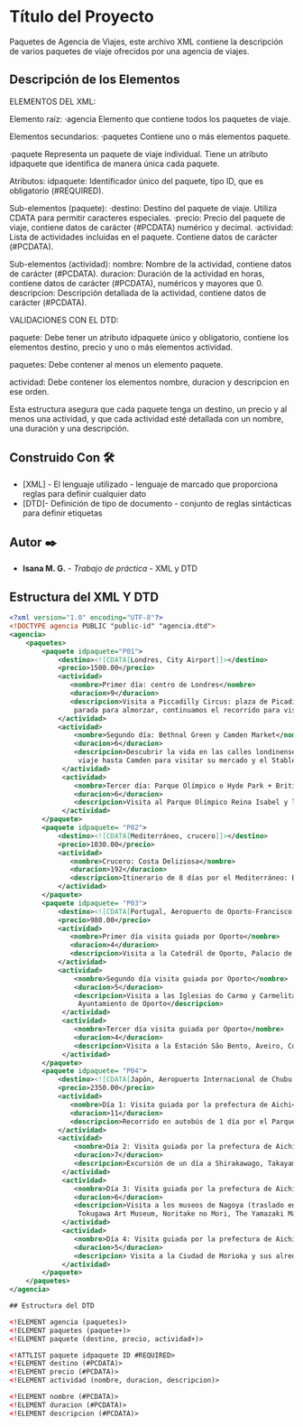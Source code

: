# Título del Proyecto

Paquetes de Agencia de Viajes, este archivo XML contiene la descripción de varios paquetes de viaje ofrecidos por una agencia de viajes.

## Descripción de los Elementos 

ELEMENTOS DEL XML:

Elemento raíz:
·agencia
Elemento que contiene todos los paquetes de viaje.

Elementos secundarios:
·paquetes
Contiene uno o más elementos paquete.

·paquete
Representa un paquete de viaje individual. Tiene un atributo idpaquete que identifica de manera única cada paquete.

Atributos:
 idpaquete: Identificador único del paquete, tipo ID, que es obligatorio (#REQUIRED).

Sub-elementos (paquete):
 ·destino: Destino del paquete de viaje. Utiliza CDATA para permitir caracteres especiales.
 ·precio: Precio del paquete de viaje, contiene datos de carácter (#PCDATA) numérico y decimal.
 ·actividad: Lista de actividades incluidas en el paquete. Contiene datos de carácter (#PCDATA).

Sub-elementos (actividad):
 nombre: Nombre de la actividad, contiene datos de carácter (#PCDATA).
 duracion: Duración de la actividad en horas, contiene datos de carácter (#PCDATA), numéricos y mayores que 0.
 descripcion: Descripción detallada de la actividad, contiene datos de carácter (#PCDATA).

VALIDACIONES CON EL DTD:

paquete: Debe tener un atributo idpaquete único y obligatorio, contiene los elementos destino, precio y uno o más elementos actividad.

paquetes: Debe contener al menos un elemento paquete.

actividad: Debe contener los elementos nombre, duracion y descripcion en ese orden.

Esta estructura asegura que cada paquete tenga un destino, un precio y al menos una actividad, y que cada actividad esté detallada con un nombre, una duración y una descripción. 

## Construido Con 🛠️

- [XML] - El lenguaje utilizado - lenguaje de marcado que proporciona reglas para definir cualquier dato
- [DTD]- Definición de tipo de documento - conjunto de reglas sintácticas para definir etiquetas
 

## Autor ✒️

- **Isana M. G.** - _Trabajo de práctica_ - XML y DTD



## Estructura del XML Y DTD

```xml
<?xml version="1.0" encoding="UTF-8"?>
<!DOCTYPE agencia PUBLIC "public-id" "agencia.dtd">
<agencia>
    <paquetes>
        <paquete idpaquete="P01">
            <destino><![CDATA[Londres, City Airport]]></destino>
            <precio>1500.00</precio>
            <actividad>
               <nombre>Primer día: centro de Londres</nombre>
               <duracion>9</duracion>
               <descripcion>Visita a Piccadilly Circus: plaza de Picadilly, visita al Museo The National Gallery, recorrido por la avenida The Mall para ver el Buckingham Palace,
                parada para almorzar, continuamos el recorrido para visitar la Abadía de Westminster, el Big Ben y, al cruzar el río Támesis, visitar la noria London Eye. </descripcion>
            </actividad>
            <actividad>
                <nombre>Segundo día: Bethnal Green y Camden Market</nombre>
                <duracion>6</duracion>
                <descripcion>Descubrir la vida en las calles londinenses y sus mercados: Visita a Bethnal Green Road, visita al mercadillo Broadway Market,
                 viaje hasta Camden para visitar su mercado y el Stables Market</descripcion>
             </actividad>
             <actividad>
                <nombre>Tercer día: Parque Olímpico o Hyde Park + British Museum</nombre>
                <duracion>6</duracion>
                <descripcion>Visita al Parque Olímpico Reina Isabel y los alrededores de Stratford, Alternativa: Hyde Park y Momias Egípcias</descripcion>
             </actividad>
        </paquete>
        <paquete idpaquete= "P02">
            <destino><![CDATA[Mediterráneo, crucero]]></destino>
            <precio>1030.00</precio>
            <actividad>
               <nombre>Crucero: Costa Deliziosa</nombre>
               <duracion>192</duracion>
               <descripcion>Itinerario de 8 días por el Mediterráneo: Bari (salida), Kotor, Corfú, Katákolo/Olimpia, Dubrovnik, Split, Marghera/Venecia, Bari (Llegada)</descripcion>
            </actividad>
        </paquete>
        <paquete idpaquete= "P03">
            <destino><![CDATA[Portugal, Aeropuerto de Oporto-Francisco Sá Carneiro]]></destino>
            <precio>980.00</precio>
            <actividad>
               <nombre>Primer día visita guiada por Oporto</nombre>
               <duracion>4</duracion>
               <descripcion>Visita a la Catedrál de Oporto, Palacio de la Bolsa, Ribeira, Vila Nova de Gaia, Puente de Don Luis; el resto del día libre</descripcion>
            </actividad>
            <actividad>
                <nombre>Segundo día visita guiada por Oporto</nombre>
                <duracion>5</duracion>
                <descripcion>Visita a las Iglesias do Carmo y Carmelitas, Librería Lello, Iglesia de San Ildefonso, Café Majestic (parada para tomar algo), Capilla de las Almas, Mercado do Bolhão,
                 Ayuntamiento de Oporto</descripcion>
             </actividad>
             <actividad>
                <nombre>Tercer día visita guiada por Oporto</nombre>
                <duracion>4</duracion>
                <descripcion>Visita a la Estación São Bento, Aveiro, Costa Nova, Jardines del Palacio de Cristal, Praia do Carneiro, Faro de Felgueiras</descripcion>
             </actividad>
        </paquete>
        <paquete idpaquete= "P04">
            <destino><![CDATA[Japón, Aeropuerto Internacional de Chubu Centrair (NGO)]]></destino>
            <precio>2350.00</precio>
            <actividad>
               <nombre>Día 1: Visita guiada por la prefectura de Aichi</nombre>
               <duracion>11</duracion>
               <descripcion>Recorrido en autobús de 1 día por el Parque Ghibli desde Nagoya, con descanso para almorzar y merendar</descripcion>
            </actividad>
            <actividad>
                <nombre>Día 2: Visita guiada por la prefectura de Aichi</nombre>
                <duracion>7</duracion>
                <descripcion>Excursión de un día a Shirakawago, Takayama y gujo hachiman desde Nagoya</descripcion>
             </actividad>
             <actividad>
                <nombre>Día 3: Visita guiada por la prefectura de Aichi</nombre>
                <duracion>6</duracion>
                <descripcion>Visita a los museos de Nagoya (traslado en vehículo): Museo Conmemorativo de Tecnología e Industria de Toyota, Nagoya City Science Museum,
                 Tokugawa Art Museum, Noritake no Mori, The Yamazaki Mazak Museum of Art, a mitad del tour se hará un recorrido a pie por la comida callejera de Nagoya de Osu</descripcion>
             </actividad>
             <actividad>
                <nombre>Día 4: Visita guiada por la prefectura de Aichi</nombre>
                <duracion>5</duracion>
                <descripcion> Visita a la Ciudad de Morioka y sus alrededores</descripcion>
             </actividad>
        </paquete>   
    </paquetes>
</agencia>

## Estructura del DTD

<!ELEMENT agencia (paquetes)>
<!ELEMENT paquetes (paquete+)>
<!ELEMENT paquete (destino, precio, actividad+)>

<!ATTLIST paquete idpaquete ID #REQUIRED>
<!ELEMENT destino (#PCDATA)>
<!ELEMENT precio (#PCDATA)>
<!ELEMENT actividad (nombre, duracion, descripcion)>

<!ELEMENT nombre (#PCDATA)>
<!ELEMENT duracion (#PCDATA)>
<!ELEMENT descripcion (#PCDATA)>
